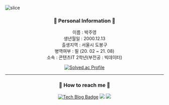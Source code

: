 ![slice](https://capsule-render.vercel.app/api?type=slice&color=auto&height=200&text=Hello&fontAlign=70&rotate=13&fontAlignY=25&desc=I'm%20Ju%20Young😊&descAlign=73.&descAlignY=44&animation=fadeIn)

<div align="center">

<h3>👨 Personal Information 👨</h3>

 이름 : 박주영 <br>
 생년월일 : 2000.12.13 <br>
 출생지역 : 서울시 도봉구 <br>
 병역여부 : 필 (20. 02 ~ 21. 08) <br>
 소속 : 콘텐츠IT 2학년(부전공 : 빅데이터) 
 <br>

  [![Solved.ac Profile](http://mazassumnida.wtf/api/generate_badge?boj=okmlnsunok)](https://solved.ac/okmlnsunok)
 
<hr>


<h3>📱 How to reach me 📱</h3>


[![Tech Blog Badge](http://img.shields.io/badge/-Tech%20blog-black?style=flat-square&logo=blogger&logoColor=white&link=https://mythpoy.tistory.com/)](https://mythpoy.tistory.com/)
<a href="https://www.instagram.com/jyp.on/">
<img src="https://img.shields.io/badge/Instagram-E4405F?style=flat-square&logo=Instagram&logoColor=white&link=https://www.instagram.com/jyp_1213/"/></a>
<a href="mailto:okmlnsunok@gmail.com"><img src="https://img.shields.io/badge/Gmail-d14836?style=flat-square&logo=Gmail&logoColor=white&link=okmlnsunok@gmail.com"/></a>

<!-- <hr>
<h3>🙂 Baekjun tier 🙂</h3>



<hr>
<h3> ⚒ Language being studied ⚒</h3>


<div >
<img src="https://img.shields.io/badge/C++-00599C?style=for-the-badge&logo=cplusplus&logoColor=white">
<img src="https://img.shields.io/badge/JAVA-007396?style=for-the-badge&logo=java&logoColor=white">
<img src="https://img.shields.io/badge/Python-3670A0?style=for-the-badge&logo=java&logoColor=ffdd54">
<img src="https://img.shields.io/badge/javascript-F7DF1E?style=for-the-badge&logo=javascript&logoColor=black">
  

</div>
<br>
<hr>
<h3>📖 Libraries and frameworks used 📖<h3>


<div>
<img src="https://img.shields.io/badge/Spring Boot-6DB33F?style=for-the-badge&logo=SpringBoot&logoColor=white">
<img src="https://img.shields.io/badge/Spring Security-6DB33F?style=for-the-badge&logo=SpringSecurity&logoColor=white">
<img src="https://img.shields.io/badge/Thymeleaf-6DB33F?style=for-the-badge&logo=thymeleaf&logoColor=FF9900">
<br>
<img src="https://img.shields.io/badge/node.js-339933?style=for-the-badge&logo=Node.js&logoColor=white">
<img src="https://img.shields.io/badge/express-000000?style=for-the-badge&logo=express&logoColor=white">
<img src="https://img.shields.io/badge/github-181717?style=for-the-badge&logo=github&logoColor=white">
<img src="https://img.shields.io/badge/aws-232F3E?style=for-the-badge&logo=Amazon AWS&logoColor=white">
<img src="https://img.shields.io/badge/unity-%23000000.svg?style=for-the-badge&logo=unity&logoColor=white"/>
</div>

<br>

<br>
<hr>
<h3>🏸 Activities in progress 🏸</h3>


<a href="https://github.com/CaerangManagement/2022-SoftwareExhibition">학술동아리 SW전시회 웹사이트 개발</a> <br>
2022년도 교내 학술동아리 (웹 개발)팀장 <br>
<br>

<hr>
<h3>⌚︎ Activities in the past ⌚︎</h3>


<u> 직전학기 학점 4.5 달성 </u> 🏆 <br>
<a href="https://github.com/mythpoy/Jpa-Shop">JPA를 활용한 쇼핑몰</a> <br>
<a href="https://github.com/CaerangManagement/Club_Management">교내 학술동아리 씨애랑 동아리 홈페이지 제작</a> <br>
<a href="https://github.com/mythpoy/mongoose_board_exam">2022 하계방학 웹 백엔드 개발 멘토링 진행</a> <br>
<br>
<table>
  <th colspan="2"><u>멘토링활동 사진</u></th>
  <tr>
    <td><img src="https://user-images.githubusercontent.com/52206904/195564807-fd5288d8-694b-4d3e-abd4-df1d3443ad10.png" width="300px", height ="200px"></td>
    <td><img src="https://user-images.githubusercontent.com/52206904/195583151-224657aa-9bb9-4838-96ab-6b597e6f812a.png" width="300px", height ="200px"></td>
  </tr>
</table>

<h3>👩‍💻 My Github Stats 👩‍💻</h3>
 
[![Top Langs](https://github-readme-stats.vercel.app/api/top-langs/?username=mythpoy)](https://github.com/mythpoy/github-readme-stats)
![Footer](https://capsule-render.vercel.app/api?type=waving&color=auto&height=200&section=footer)


</div>

 -->


